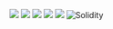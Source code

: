 <img src="https://ziadoua.github.io/m3-Markdown-Badges/badges/C++/c++3.svg"> <img src="https://ziadoua.github.io/m3-Markdown-Badges/badges/Python/python3.svg"> <img src ="https://ziadoua.github.io/m3-Markdown-Badges/badges/Rust/rust1.svg"> <img src="https://ziadoua.github.io/m3-Markdown-Badges/badges/Java/java1.svg"> <img src="https://ziadoua.github.io/m3-Markdown-Badges/badges/Neovim/neovim2.svg"> ![Solidity](https://img.shields.io/badge/Solidity-%23363636.svg?style=for-the-badge&logo=solidity&logoColor=white)
